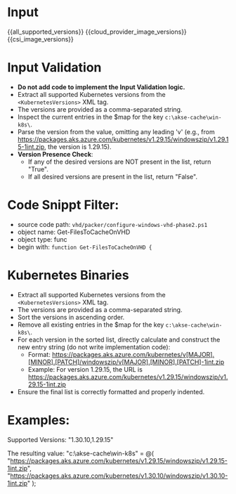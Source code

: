 

# Input 
<KubernetesVersions>{{all_supported_versions}}</KubernetesVersions>
<AzureCloudManagerImages>{{cloud_provider_image_versions}}</AzureCloudManagerImages>
<CSIImages>{{csi_image_versions}}</CSIImages>

# Input Validation
  - **Do not add code to implement the Input Validation logic.**
  - Extract all supported Kubernetes versions from the `<KubernetesVersions>` XML tag.
  - The versions are provided as a comma-separated string.
  - Inspect the current entries in the $map for the key `c:\akse-cache\win-k8s\`.
  - Parse the version from the value, omitting any leading 'v' (e.g., from https://packages.aks.azure.com/kubernetes/v1.29.15/windowszip/v1.29.15-1int.zip, the version is 1.29.15).
  - **Version Presence Check**:
    - If any of the desired versions are NOT present in the list, return "True".
    - If all desired versions are present in the list, return "False".
  
# Code Snippt Filter:
   - source code path: `vhd/packer/configure-windows-vhd-phase2.ps1`
   - object name: Get-FilesToCacheOnVHD
   - object type: func
   - begin with: `function Get-FilesToCacheOnVHD {`

# Kubernetes Binaries
  - Extract all supported Kubernetes versions from the `<KubernetesVersions>` XML tag.
  - The versions are provided as a comma-separated string.
  - Sort the versions in ascending order.
  - Remove all existing entries in the $map for the key `c:\akse-cache\win-k8s\`.
  - For each version in the sorted list, directly calculate and construct the new entry string (do not write implementation code):
    - Format: https://packages.aks.azure.com/kubernetes/v[MAJOR].[MINOR].[PATCH]/windowszip/v[MAJOR].[MINOR].[PATCH]-1int.zip
    - Example: For version 1.29.15, the URL is https://packages.aks.azure.com/kubernetes/v1.29.15/windowszip/v1.29.15-1int.zip
  - Ensure the final list is correctly formatted and properly indented.

# Examples:
Supported Versions: "1.30.10,1.29.15"

The resulting value:
    "c:\akse-cache\win-k8s\" = @(
        "https://packages.aks.azure.com/kubernetes/v1.29.15/windowszip/v1.29.15-1int.zip",
        "https://packages.aks.azure.com/kubernetes/v1.30.10/windowszip/v1.30.10-1int.zip"
    );